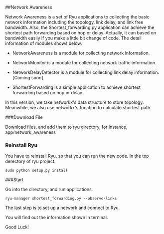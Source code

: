 ##Network Awareness

Network Awareness is a set of Ryu applications to collecting the basic network information including the topology, link delay, and link free bandwidth. Also, the Shortest\_forwarding.py application can achieve the shortest path forwarding based on hop or delay. Actually, it can based on bandwidth easily if you make a little bit change of code. The detail information of modules shows below.

* NetworkAwareness is a module for collecting network information.

* NetworkMonitor is a module for collecting network traffic information.

* NetworkDelayDetector is a module for collecting link delay information. [Coming soon]

* ShortestForwarding is a simple application to achieve shortest forwarding based on hop or delay.


In this version, we take networkx's data structure to store topology. Meanwhile, we also use networkx's function to calculate shortest path.


###Download File

Download files, and add them to ryu directory, for instance, app/network_awareness

### Reinstall Ryu

You have to reinstall Ryu, so that you can run the new code. In the top derectory of ryu project.

    sudo python setup.py install 


###Start

Go into the directory, and run applications.

    ryu-manager shortest_forwarding.py --observe-links

The last step is to set up a network and connect to Ryu.

You will find out the information shown in terninal.

Good Luck!
